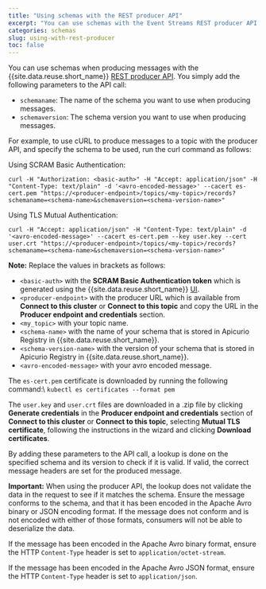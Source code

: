 ```yaml
---
title: "Using schemas with the REST producer API"
excerpt: "You can use schemas with the Event Streams REST producer API."
categories: schemas
slug: using-with-rest-producer
toc: false
---
```


You can use schemas when producing messages with the {{site.data.reuse.short_name}} [REST producer API](../../connecting/rest-api/). You simply add the following parameters to the API call:

- `schemaname`: The name of the schema you want to use when producing messages.
- `schemaversion`: The schema version you want to use when producing messages.

For example, to use cURL to produce messages to a topic with the producer API, and specify the schema to be used, run the curl command as follows:

 Using SCRAM Basic Authentication:

`curl -H "Authorization: <basic-auth>" -H "Accept: application/json" -H "Content-Type: text/plain" -d '<avro-encoded-message>' --cacert es-cert.pem "https://<producer-endpoint>/topics/<my-topic>/records?schemaname=<schema-name>&schemaversion=<schema-version-name>"`

Using TLS Mutual Authentication:

`curl -H "Accept: application/json" -H "Content-Type: text/plain" -d '<avro-encoded-message>' --cacert es-cert.pem --key user.key --cert user.crt "https://<producer-endpoint>/topics/<my-topic>/records?schemaname=<schema-name>&schemaversion=<schema-version-name>"`

**Note:** Replace the values in brackets as follows:
- `<basic-auth>` with the **SCRAM Basic Authentication token** which is generated using the {{site.data.reuse.short_name}} [UI](../../security/managing-access#creating-a-kafkauser-in-the-event-streams-ui).
- `<producer-endpoint>` with the producer URL which is available from **Connect to this cluster** or **Connect to this topic** and copy the URL in the **Producer endpoint and credentials** section.
- `<my_topic>` with your topic name.
- `<schema-name>` with the name of your schema that is stored in Apicurio Registry in {{site.data.reuse.short_name}}.
- `<schema-version-name>` with the version of your schema that is stored in Apicurio Registry in {{site.data.reuse.short_name}}.
- `<avro-encoded-message>` with your avro encoded message.

The `es-cert.pem` certificate is downloaded by running the following command:\\
`kubectl es certificates --format pem`

The `user.key` and `user.crt` files are downloaded in a .zip file by clicking **Generate credentials** in the **Producer endpoint and credentials** section of **Connect to this cluster** or **Connect to this topic**, selecting **Mutual TLS certificate**, following the instructions in the wizard and clicking **Download certificates**.

By adding these parameters to the API call, a lookup is done on the specified schema and its version to check if it is valid. If valid, the correct message headers are set for the produced message.

**Important:** When using the producer API, the lookup does not validate the data in the request to see if it matches the schema. Ensure the message conforms to the schema, and that it has been encoded in the Apache Avro binary or JSON encoding format. If the message does not conform and is not encoded with either of those formats, consumers will not be able to deserialize the data.

If the message has been encoded in the Apache Avro binary format, ensure the HTTP `Content-Type` header is set to `application/octet-stream`.

If the message has been encoded in the Apache Avro JSON format, ensure the HTTP `Content-Type` header is set to `application/json`.
